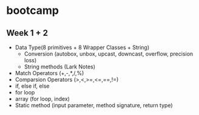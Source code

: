 # bootcamp

## Week 1 + 2
- Data Type(8 primitives + 8 Wrapper Classes + String)
  - Conversion (autobox, unbox, upcast, downcast, overflow, precision loss)
  - String methods (Lark Notes)
- Match Operators (+,-,*,/,%)
- Comparsion Operators (>,<,>=,<=,==,!=)
- if, else if, else
- for loop
- array (for loop, index)
- Static method (input parameter, method signature, return type)
